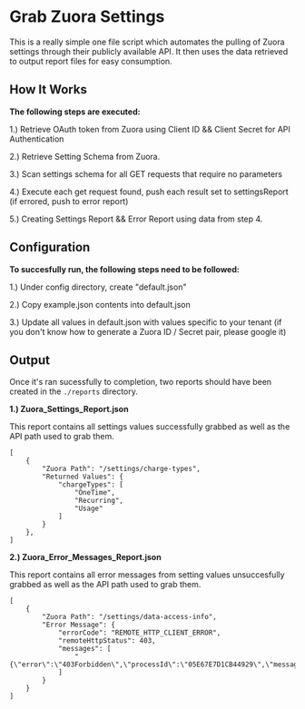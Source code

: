 # Grab Zuora Settings
This is a really simple one file script which automates the pulling of Zuora settings through their publicly available API. It then uses the data retrieved to output report files for easy consumption. 

## How It Works
**The following steps are executed:**

1.) Retrieve OAuth token from Zuora using Client ID && Client Secret for API Authentication

2.) Retrieve Setting Schema from Zuora.

3.) Scan settings schema for all GET requests that require no parameters

4.) Execute each get request found, push each result set to settingsReport (if errored, push to error report)

5.) Creating Settings Report && Error Report using data from step 4. 

## Configuration
**To succesfully run, the following steps need to be followed:**

1.) Under config directory, create "default.json"

2.) Copy example.json contents into default.json

3.) Update all values in default.json with values specific to your tenant (if you don't know how to generate a Zuora ID / Secret pair, please google it)

## Output
Once it's ran sucessfully to completion, two reports should have been created in the `./reports` directory.

**1.) Zuora_Settings_Report.json**

This report contains all settings values successfully grabbed as well as the API path used to grab them.

```
[
    {
        "Zuora Path": "/settings/charge-types",
        "Returned Values": {
            "chargeTypes": [
                "OneTime",
                "Recurring",
                "Usage"
            ]
        }
    },
]
```

**2.) Zuora_Error_Messages_Report.json**

This report contains all error messages from setting values unsuccesfully grabbed as well as the API path used to grab them. 

```
[
    {
        "Zuora Path": "/settings/data-access-info",
        "Error Message": {
            "errorCode": "REMOTE_HTTP_CLIENT_ERROR",
            "remoteHttpStatus": 403,
            "messages": [
                "   {\"error\":\"403Forbidden\",\"processId\":\"05E67E7D1CB44929\",\"message\":\"security.error.noPermission\"}"
            ]
        }
    }
]
```
